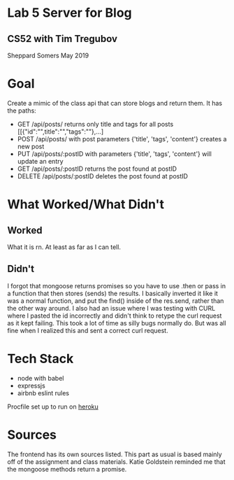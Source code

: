 # Lab 5 Server for Blog
## CS52 with Tim Tregubov
Sheppard Somers May 2019

# Goal
Create a mimic of the class api that can store blogs and return them. It has the paths: 
* GET /api/posts/ returns only title and tags for all posts [[{"id":"",title":"","tags":""},...]
* POST /api/posts/ with post parameters {'title', 'tags', 'content'} creates a new post
* PUT /api/posts/:postID with parameters {'title', 'tags', 'content'} will update an entry
* GET /api/posts/:postID returns the post found at postID
* DELETE /api/posts/:postID deletes the post found at postID

# What Worked/What Didn't
## Worked 
What it is rn. At least as far as I can tell. 

## Didn't
I forgot that mongoose returns promises so you have to use .then or pass in a function that then stores (sends) the results. I basically inverted it like it was a normal function, and put the find() inside of the res.send, rather than the other way around. I also had an issue where I was testing with CURL where I pasted the id incorrectly and didn't think to retype the curl request as it kept failing. This took a lot of time as silly bugs normally do. But was all fine when I realized this and sent a correct curl request. 

# Tech Stack
* node with babel
* expressjs
* airbnb eslint rules

Procfile set up to run on [heroku](https://devcenter.heroku.com/articles/getting-started-with-nodejs#deploy-the-app)

# Sources
The frontend has its own sources listed. This part as usual is based mainly off of the assignment and class materials. Katie Goldstein reminded me that the mongoose methods return a promise. 